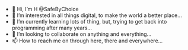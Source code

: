 - 👋 Hi, I’m H  @SafeByChoice
- 👀 I’m interested in all things digital, to make the world a better place...
- 🌱 I’m currently learning lots of thing, but, trying to get back into programming after many years...
- 💞️ I’m looking to collaborate on anything and everything...
- 📫 How to reach me on through here, there and everywhere...

<!---
SafeByChoice/SafeByChoice is a ✨ special ✨ repository because its `README.md` (this file) appears on your GitHub profile.
You can click the Preview link to take a look at your changes.
--->
